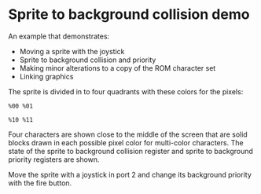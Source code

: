 
# Sprite to background collision demo

An example that demonstrates:

  + Moving a sprite with the joystick
  + Sprite to background collision and priority
  + Making minor alterations to a copy of the ROM character set
  + Linking graphics

The sprite is divided in to four quadrants with these colors for the pixels:

    %00 %01

    %10 %11

Four characters are shown close to the middle of the screen that are solid blocks drawn in each possible pixel color for multi-color characters.  The state of the sprite to background collision register and sprite to background priority registers are shown.

Move the sprite with a joystick in port 2 and change its background priority with the fire button.

